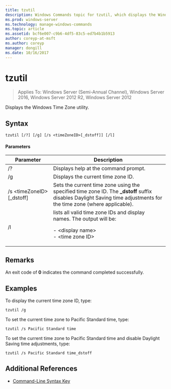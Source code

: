 ```yaml
---
title: tzutil
description: Windows Commands topic for tzutil, which displays the Windows Time Zone utility. 
ms.prod: windows-server
ms.technology: manage-windows-commands
ms.topic: article
ms.assetid: bcf6e007-c9b6-4df5-83c5-ed7b4b1b5913
author: coreyp-at-msft
ms.author: coreyp
manager: dongill
ms.date: 10/16/2017
---
```

# tzutil

>Applies To: Windows Server (Semi-Annual Channel), Windows Server 2016, Windows Server 2012 R2, Windows Server 2012

Displays the Windows Time Zone utility. 

## Syntax
```
tzutil [/?] [/g] [/s <timeZoneID>[_dstoff]] [/l]
```
#### Parameters
|Parameter|Description|
|-------|--------|
|/?|Displays help at the command prompt.|
|/g|Displays the current time zone ID.|
|/s \<timeZoneID>[_dstoff]|Sets the current time zone using the specified time zone ID. The **_dstoff** suffix disables Daylight Saving time adjustments for the time zone (where applicable).|
|/l|lists all valid time zone IDs and display names. The output will be:<p>-   \<display name><br />-   \<time zone ID>|

## Remarks
An exit code of **0** indicates the command completed successfully.

## <a name=BKMK_Examples></a>Examples
To display the current time zone ID, type:
```
tzutil /g
```
To set the current time zone to Pacific Standard time, type:
```
tzutil /s Pacific Standard time
```
To set the current time zone to Pacific Standard time and disable Daylight Saving time adjustments, type:
```
tzutil /s Pacific Standard time_dstoff
```
## Additional References
-   [Command-Line Syntax Key](command-line-syntax-key.md)

